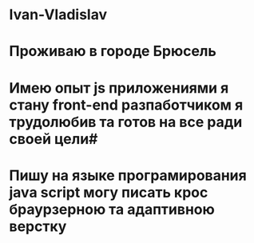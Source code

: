 # Ivan-Vladislav #
# Проживаю в городе Брюсель #
# Имею опыт js приложениями  я стану front-end разпаботчиком я трудолюбив та готов на все ради своей цели#
# Пишу на языке програмирования java script  могу писать крос браурзерною та адаптивною верстку #



